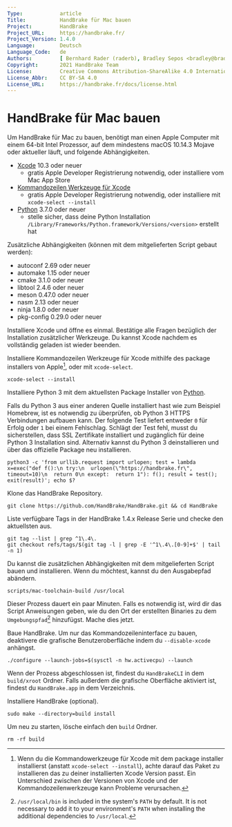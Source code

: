 ```yaml
---
Type:            article
Title:           HandBrake für Mac bauen
Project:         HandBrake
Project_URL:     https://handbrake.fr/
Project_Version: 1.4.0
Language:        Deutsch
Language_Code:   de
Authors:         [ Bernhard Rader (raderb), Bradley Sepos <bradley@bradleysepos.com> (BradleyS), Scott (s55) ]
Copyright:       2021 HandBrake Team
License:         Creative Commons Attribution-ShareAlike 4.0 International
License_Abbr:    CC BY-SA 4.0
License_URL:     https://handbrake.fr/docs/license.html
---
```


HandBrake für Mac bauen
==========================

Um HandBrake für Mac zu bauen, benötigt man einen Apple Computer mit einem 64-bit Intel Prozessor, auf dem mindestens macOS 10.14.3 Mojave oder aktueller läuft, und folgende Abhängigkeiten.

- [Xcode](https://developer.apple.com/xcode/) 10.3 oder neuer
  - gratis Apple Developer Registrierung notwendig, oder installiere vom Mac App Store
- [Kommandozeilen Werkzeuge für Xcode](https://developer.apple.com/download/more/)
  - gratis Apple Developer Registrierung notwendig, oder installiere mit `xcode-select --install`
- [Python](https://www.python.org/downloads/) 3.7.0 oder neuer
  - stelle sicher, dass deine Python Installation `/Library/Frameworks/Python.framework/Versions/<version>` erstellt hat

Zusätzliche Abhängigkeiten (können mit dem mitgelieferten Script gebaut werden):

- autoconf 2.69 oder neuer
- automake 1.15 oder neuer
- cmake 3.1.0 oder neuer
- libtool 2.4.6 oder neuer
- meson 0.47.0 oder neuer
- nasm 2.13 oder neuer
- ninja 1.8.0 oder neuer
- pkg-config 0.29.0 oder neuer

Installiere Xcode und öffne es einmal. Bestätige alle Fragen bezüglich der Installation zusätzlicher Werkzeuge. Du kannst Xcode nachdem es vollständig geladen ist wieder beenden.

Installiere Kommandozeilen Werkzeuge für Xcode mithilfe des package installers von Apple[^xcode-cli-tools], oder mit `xcode-select`.

    xcode-select --install

Installiere Python 3 mit dem aktuellsten Package Installer von [Python](https://www.python.org/downloads/).

Falls du Python 3 aus einer anderen Quelle installiert hast wie zum Beispiel Homebrew, ist es notwendig zu überprüfen, ob Python 3 HTTPS Verbindungen aufbauen kann. Der folgende Test liefert entweder `0` für Erfolg oder `1` bei einem Fehlschlag. Schlägt der Test fehl, musst du sicherstellen, dass SSL Zertifikate installiert und zugänglich für deine Python 3 Installation sind. Alternativ kannst du Python 3 deinstallieren und über das offizielle Package neu installieren.

    python3 -c 'from urllib.request import urlopen; test = lambda x=exec("def f():\n try:\n  urlopen(\"https://handbrake.fr\", timeout=10)\n  return 0\n except:  return 1"): f(); result = test(); exit(result)'; echo $?

Klone das HandBrake Repository.

    git clone https://github.com/HandBrake/HandBrake.git && cd HandBrake

Liste verfügbare Tags in der HandBrake 1.4.x Release Serie und checke den aktuellsten aus.

    git tag --list | grep ^1\.4\.
    git checkout refs/tags/$(git tag -l | grep -E '^1\.4\.[0-9]+$' | tail -n 1)

Du kannst die zusätzlichen Abhängigkeiten mit dem mitgelieferten Script bauen und installieren. Wenn du möchtest, kannst du den Ausgabepfad abändern.

    scripts/mac-toolchain-build /usr/local

Dieser Prozess dauert ein paar Minuten. Falls es notwendig ist, wird dir das Script Anweisungen geben, wie du den Ort der erstellten Binaries zu dem `Umgebungspfad`[^default-path] hinzufügst. Mache dies jetzt.

Baue HandBrake. Um nur das Kommandozeileninterface zu bauen, deaktivere die grafische Benutzeroberfläche indem du `--disable-xcode` anhängst.

    ./configure --launch-jobs=$(sysctl -n hw.activecpu) --launch

Wenn der Prozess abgeschlossen ist, findest du `HandBrakeCLI` in dem `build/xroot` Ordner. Falls außerdem die grafische Oberfläche aktiviert ist, findest du `HandBrake.app` in dem Verzeichnis.

Installiere HandBrake (optional).

    sudo make --directory=build install

Um neu zu starten, lösche einfach den `build` Ordner.

    rm -rf build

[^xcode-cli-tools]: Wenn du die Kommandowerkzeuge für Xcode mit dem package installer installierst (anstatt `xcode-select --install`), achte darauf das Paket zu installieren das zu deiner installierten Xcode Version passt. Ein Unterschied zwischen der Versionen von Xcode und der Kommandozeilenwerkzeuge kann Probleme verursachen.

[^default-path]: `/usr/local/bin` is included in the system's `PATH` by default. It is not necessary to add it to your environment's `PATH` when installing the additional dependencies to `/usr/local`.
